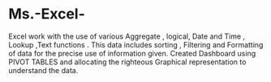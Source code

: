 # Ms.-Excel-
Excel work with the use of various Aggregate , logical, Date and Time , Lookup ,Text functions . This data includes sorting , Filtering and Formatting of data for the precise use of information given.
Created Dashboard using PIVOT TABLES and allocating the righteous Graphical representation to understand the data.

